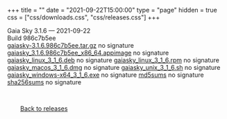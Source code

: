 +++
title = ""
date = "2021-09-22T15:00:00"
type = "page"
hidden = true
css = ["css/downloads.css", "css/releases.css"]
+++

<div class="download-container">
<div id="download-title">
<i class="fa-solid fa-tag"></i>
Gaia Sky <span class="downloads-version">3.1.6</span> — <i class="fa-solid fa-clock"></i>
<time class="downloads-releasedate" datetime="2021-09-22T15:00:00" title="Published: 2021-09-22T15:00:00">2021-09-22</time></div>
<div class="downloads-build">Build 986c7b5ee</div>
<div class="download-section">
<a href="https://gaia.ari.uni-heidelberg.de/gaiasky/releases/3.1.6.986c7b5ee/gaiasky-3.1.6.986c7b5ee.tar.gz" class="download-button">gaiasky-3.1.6.986c7b5ee.tar.gz</a>
<span class="signature">no signature</span>
<a href="https://gaia.ari.uni-heidelberg.de/gaiasky/releases/3.1.6.986c7b5ee/gaiasky_3.1.6.986c7b5ee_x86_64.appimage" class="download-button">gaiasky_3.1.6.986c7b5ee_x86_64.appimage</a>
<span class="signature">no signature</span>
<a href="https://gaia.ari.uni-heidelberg.de/gaiasky/releases/3.1.6.986c7b5ee/gaiasky_linux_3_1_6.deb" class="download-button">gaiasky_linux_3_1_6.deb</a>
<span class="signature">no signature</span>
<a href="https://gaia.ari.uni-heidelberg.de/gaiasky/releases/3.1.6.986c7b5ee/gaiasky_linux_3_1_6.rpm" class="download-button">gaiasky_linux_3_1_6.rpm</a>
<span class="signature">no signature</span>
<a href="https://gaia.ari.uni-heidelberg.de/gaiasky/releases/3.1.6.986c7b5ee/gaiasky_macos_3_1_6.dmg" class="download-button">gaiasky_macos_3_1_6.dmg</a>
<span class="signature">no signature</span>
<a href="https://gaia.ari.uni-heidelberg.de/gaiasky/releases/3.1.6.986c7b5ee/gaiasky_unix_3_1_6.sh" class="download-button">gaiasky_unix_3_1_6.sh</a>
<span class="signature">no signature</span>
<a href="https://gaia.ari.uni-heidelberg.de/gaiasky/releases/3.1.6.986c7b5ee/gaiasky_windows-x64_3_1_6.exe" class="download-button">gaiasky_windows-x64_3_1_6.exe</a>
<span class="signature">no signature</span>
<a href="https://gaia.ari.uni-heidelberg.de/gaiasky/releases/3.1.6.986c7b5ee/md5sums" class="download-button">md5sums</a>
<span class="signature">no signature</span>
<a href="https://gaia.ari.uni-heidelberg.de/gaiasky/releases/3.1.6.986c7b5ee/sha256sums" class="download-button">sha256sums</a>
<span class="signature">no signature</span>
</div>
</div>

<p class="center-text" style="padding: 30px;">
<i class="fa-solid fa-circle-arrow-left"></i> <a href="/downloads/releases">Back to releases</a>
</p>
